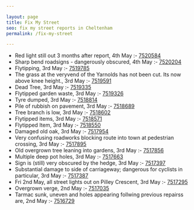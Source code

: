 ```yaml
---

layout: page
title: Fix My Street
seo: fix my street reports in Cheltenham
permalink: /fix-my-street

---
```


<!-- fix_marker starts -->

- Red light still out 3 months after report, 4th May :- [7520584](https://www.fixmystreet.com/report/7520584)
- Sharp bend roadsigns - dangerously obscured, 4th May :- [7520204](https://www.fixmystreet.com/report/7520204)
- Flytipping, 3rd May :- [7519785](https://www.fixmystreet.com/report/7519785)
- The grass at the veryvend of the Yarnolds has not been cut. Its now above knee height., 3rd May :- [7519591](https://www.fixmystreet.com/report/7519591)
- Dead Tree, 3rd May :- [7519335](https://www.fixmystreet.com/report/7519335)
- Flytipped garden waste, 3rd May :- [7519326](https://www.fixmystreet.com/report/7519326)
- Tyre dumped, 3rd May :- [7518814](https://www.fixmystreet.com/report/7518814)
- Pile of rubbish on pavement, 3rd May :- [7518689](https://www.fixmystreet.com/report/7518689)
- Tree branch is low, 3rd May :- [7518602](https://www.fixmystreet.com/report/7518602)
- Flytipped items, 3rd May :- [7518571](https://www.fixmystreet.com/report/7518571)
- Flytipped Item, 3rd May :- [7518550](https://www.fixmystreet.com/report/7518550)
- Damaged old oak, 3rd May :- [7517954](https://www.fixmystreet.com/report/7517954)
- Very confusing roadworks blocking route into town at pedestrian crossing, 3rd May :- [7517895](https://www.fixmystreet.com/report/7517895)
- Old overgrown tree leaning into gardens, 3rd May :- [7517856](https://www.fixmystreet.com/report/7517856)
- Multiple deep pot holes, 3rd May :- [7517663](https://www.fixmystreet.com/report/7517663)
- Sign is (still) very obscured by the hedge, 3rd May :- [7517397](https://www.fixmystreet.com/report/7517397)
- Substantial damage to side of carriageway; dangerous for cyclists in particular, 3rd May :- [7517387](https://www.fixmystreet.com/report/7517387)
- Fri 2nd May, all street lights out on Pilley Crescent, 3rd May :- [7517295](https://www.fixmystreet.com/report/7517295)
- Overgrown verge, 2nd May :- [7517035](https://www.fixmystreet.com/report/7517035)
- Tarmac sunk, uneven and holes appearing follwing previous repairss are, 2nd May :- [7516729](https://www.fixmystreet.com/report/7516729)

<!-- fix_marker ends -->